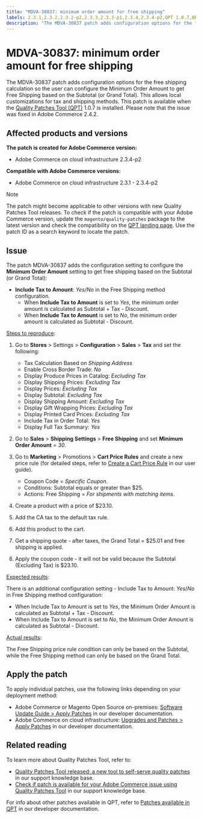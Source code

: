 ```yaml
---
title: "MDVA-30837: minimum order amount for free shipping"
labels: 2.3.1,2.3.2,2.3.2-p2,2.3.3,2.3.3-p1,2.3.4,2.3.4-p2,QPT 1.0.7,QPT patches,Magento Commerce Cloud,configuration,coupon,quote,shipping,support tools,tax,Adobe Commerce,cloud infrastructure,on-premises
description: "The MDVA-30837 patch adds configuration options for the free shipping calculation so the user can configure the Minimum Order Amount to get Free Shipping based on the Subtotal (or Grand Total). This allows local customizations for tax and shipping methods. This patch is available when the [Quality Patches Tool (QPT)](https://support.magento.com/hc/en-us/articles/360047139492) 1.0.7 is installed. Please note that the issue was fixed in Adobe Commerce 2.4.2."
---
```


# MDVA-30837: minimum order amount for free shipping

The MDVA-30837 patch adds configuration options for the free shipping calculation so the user can configure the Minimum Order Amount to get Free Shipping based on the Subtotal (or Grand Total). This allows local customizations for tax and shipping methods. This patch is available when the [Quality Patches Tool (QPT)](https://support.magento.com/hc/en-us/articles/360047139492) 1.0.7 is installed. Please note that the issue was fixed in Adobe Commerce 2.4.2.

## Affected products and versions

**The patch is created for Adobe Commerce version:**

* Adobe Commerce on cloud infrastructure 2.3.4-p2

**Compatible with Adobe Commerce versions:**

* Adobe Commerce on cloud infrastructure 2.3.1 - 2.3.4-p2

>[!NOTE]
>
>The patch might become applicable to other versions with new Quality Patches Tool releases. To check if the patch is compatible with your Adobe Commerce version, update the `magento/quality-patches` package to the latest version and check the compatibility on the [QPT landing page](https://devdocs.magento.com/quality-patches/tool.html#patch-grid). Use the patch ID as a search keyword to locate the patch.

## Issue

The patch MDVA-30837 adds the configuration setting to configure the **Minimum Order Amount** setting to get free shipping based on the Subtotal (or Grand Total):

* **Include Tax to Amount**: *Yes/No* in the Free Shipping method configuration.
    * When **Include Tax to Amount** is set to *Yes*, the minimum order amount is calculated as Subtotal + Tax - Discount.
    * When **Include Tax to Amount** is set to *No*, the minimum order amount is calculated as Subtotal - Discount.

<u>Steps to reproduce</u>:

1. Go to **Stores** > Settings > **Configuration** > **Sales** > **Tax** and set the following:

    * Tax Calculation Based on *Shipping Address*
    * Enable Cross Border Trade: *No*
    * Display Produce Prices in Catalog: *Excluding Tax*
    * Display Shipping Prices: *Excluding Tax*
    * Display Prices: *Excluding Tax*
    * Display Subtotal: *Excluding Tax*
    * Display Shipping Amount: *Excluding Tax*
    * Display Gift Wrapping Prices: *Excluding Tax*
    * Display Printed Card Prices: *Excluding Tax*
    * Include Tax in Order Total: *Yes*
    * Display Full Tax Summary: *Yes*

1. Go to **Sales** > **Shipping Settings** > **Free Shipping** and set **Minimum Order Amount** = *30*.
1. Go to **Marketing** > Promotions > **Cart Price Rules** and create a new price rule (for detailed steps, refer to [Create a Cart Price Rule](https://docs.magento.com/user-guide/marketing/price-rules-cart-create.html) in our user guide).

    * Coupon Code = *Specific Coupon*.
    * Conditions: Subtotal equals or greater than $25.
    * Actions: Free Shipping = *For shipments with matching items*.

1. Create a product with a price of $23.10.
1. Add the CA tax to the default tax rule.
1. Add this product to the cart.
1. Get a shipping quote - after taxes, the Grand Total = $25.01 and free shipping is applied.
1. Apply the coupon code - it will not be valid because the Subtotal (Excluding Tax) is $23.10.

<u>Expected results</u>:

There is an additional configuration setting - Include Tax to Amount: *Yes*/*No* in Free Shipping method configuration:

* When Include Tax to Amount is set to *Yes*, the Minimum Order Amount is calculated as Subtotal + Tax - Discount.
* When Include Tax to Amount is set to *No*, the Minimum Order Amount is calculated as Subtotal - Discount.

<u>Actual results</u>:

The Free Shipping price rule condition can only be based on the Subtotal, while the Free Shipping method can only be based on the Grand Total.

## Apply the patch

To apply individual patches, use the following links depending on your deployment method:

* Adobe Commerce or Magento Open Source on-premises: [Software Update Guide > Apply Patches](https://devdocs.magento.com/guides/v2.4/comp-mgr/patching/mqp.html) in our developer documentation.
* Adobe Commerce on cloud infrastructure: [Upgrades and Patches > Apply Patches](https://devdocs.magento.com/cloud/project/project-patch.html) in our developer documentation.

## Related reading

To learn more about Quality Patches Tool, refer to:

* [Quality Patches Tool released: a new tool to self-serve quality patches](https://support.magento.com/hc/en-us/articles/360047139492) in our support knowledge base.
* [Check if patch is available for your Adobe Commerce issue using Quality Patches Tool](https://support.magento.com/hc/en-us/articles/360047125252) in our support knowledge base.

For info about other patches available in QPT, refer to [Patches available in QPT](https://devdocs.magento.com/quality-patches/tool.html#patch-grid) in our developer documentation. 